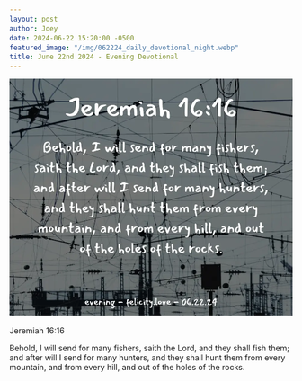 ```yaml
---
layout: post
author: Joey
date: 2024-06-22 15:20:00 -0500
featured_image: "/img/062224_daily_devotional_night.webp"
title: June 22nd 2024 - Evening Devotional
---
```


[![June 22nd 2024 - Evening Devotional](/img/062224_daily_devotional_night.webp)](/img/062224_daily_devotional_night.webp)

<!-- verse -->

Jeremiah 16:16

Behold, I will send for many fishers, saith the Lord, and they shall fish them; and after will I send for many hunters, and they shall hunt them from every mountain, and from every hill, and out of the holes of the rocks.

<!-- ad / promo -->
<!-- <hr>

Please consider purchasing a mug to support the page by clicking the image below, thank you!

[![June 19th 2024 - Evening Devotional - Mug](/img/mugs/061124_morning_mug.webp)](https://www.joeybrinkman.com/shop) -->
